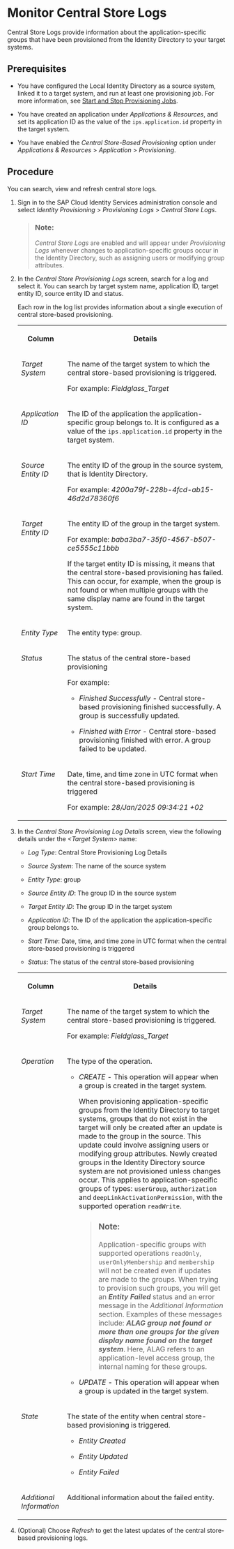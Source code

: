 <!-- loio916289856f474589a5ac7fe27c96dd07 -->

# Monitor Central Store Logs

Central Store Logs provide information about the application-specific groups that have been provisioned from the Identity Directory to your target systems.



<a name="loio916289856f474589a5ac7fe27c96dd07__section_a1h_qcb_yxb"/>

## Prerequisites

-   You have configured the Local Identity Directory as a source system, linked it to a target system, and run at least one provisioning job. For more information, see [Start and Stop Provisioning Jobs](../Operation-Guide/start-and-stop-provisioning-jobs-531a261.md).

-   You have created an application under *Applications & Resources*, and set its application ID as the value of the `ips.application.id` property in the target system.

-   You have enabled the *Central Store-Based Provisioning* option under *Applications & Resources* \> *Application* \> *Provisioning*.




<a name="loio916289856f474589a5ac7fe27c96dd07__section_syl_hdb_yxb"/>

## Procedure

You can search, view and refresh central store logs.

1.  Sign in to the SAP Cloud Identity Services administration console and select *Identity Provisioning* \> *Provisioning Logs* \> *Central Store Logs*.

    > ### Note:  
    > *Central Store Logs* are enabled and will appear under *Provisioning Logs* whenever changes to application-specific groups occur in the Identity Directory, such as assigning users or modifying group attributes.

2.  In the *Central Store Provisioning Logs* screen, search for a log and select it. You can search by target system name, application ID, target entity ID, source entity ID and status.

    Each row in the log list provides information about a single execution of central store-based provisioning.


    <table>
    <tr>
    <th valign="top">

    Column
    
    </th>
    <th valign="top">

    Details
    
    </th>
    </tr>
    <tr>
    <td valign="top">
    
    *Target System* 
    
    </td>
    <td valign="top">
    
    The name of the target system to which the central store-based provisioning is triggered.

    For example: *Fieldglass\_Target*
    
    </td>
    </tr>
    <tr>
    <td valign="top">
    
    *Application ID* 
    
    </td>
    <td valign="top">
    
    The ID of the application the application-specific group belongs to. It is configured as a value of the `ips.application.id` property in the target system.
    
    </td>
    </tr>
    <tr>
    <td valign="top">
    
    *Source Entity ID* 
    
    </td>
    <td valign="top">
    
    The entity ID of the group in the source system, that is Identity Directory.

    For example: *4200a79f-228b-4fcd-ab15-46d2d78360f6*
    
    </td>
    </tr>
    <tr>
    <td valign="top">
    
    *Target Entity ID* 
    
    </td>
    <td valign="top">
    
    The entity ID of the group in the target system.

    For example: *baba3ba7-35f0-4567-b507-ce5555c11bbb*

    If the target entity ID is missing, it means that the central store-based provisioning has failed. This can occur, for example, when the group is not found or when multiple groups with the same display name are found in the target system.
    
    </td>
    </tr>
    <tr>
    <td valign="top">
    
    *Entity Type* 
    
    </td>
    <td valign="top">
    
    The entity type: group.
    
    </td>
    </tr>
    <tr>
    <td valign="top">
    
    *Status* 
    
    </td>
    <td valign="top">
    
    The status of the central store-based provisioning

    For example:

    -   *Finished Successfully* - Central store-based provisioning finished successfully. A group is successfully updated.

    -   *Finished with Error* - Central store-based provisioning finished with error. A group failed to be updated.



    
    </td>
    </tr>
    <tr>
    <td valign="top">
    
    *Start Time* 
    
    </td>
    <td valign="top">
    
    Date, time, and time zone in UTC format when the central store-based provisioning is triggered

    For example: *28/Jan/2025 09:34:21 +02*
    
    </td>
    </tr>
    </table>
    
3.  In the *Central Store Provisioning Log Details* screen, view the following details under the *<Target System\>* name:

    -   *Log Type*: Central Store Provisioning Log Details

    -   *Source System*: The name of the source system

    -   *Entity Type*: group

    -   *Source Entity ID*: The group ID in the source system

    -   *Target Entity ID*: The group ID in the target system

    -   *Application ID*: The ID of the application the application-specific group belongs to.

    -   *Start Time*: Date, time, and time zone in UTC format when the central store-based provisioning is triggered

    -   *Status*: The status of the central store-based provisioning



    <table>
    <tr>
    <th valign="top">

    Column
    
    </th>
    <th valign="top">

    Details
    
    </th>
    </tr>
    <tr>
    <td valign="top">
    
    *Target System* 
    
    </td>
    <td valign="top">
    
    The name of the target system to which the central store-based provisioning is triggered.

    For example: *Fieldglass\_Target*
    
    </td>
    </tr>
    <tr>
    <td valign="top">
    
    *Operation* 
    
    </td>
    <td valign="top">
    
    The type of the operation.

    -   *CREATE* - This operation will appear when a group is created in the target system.

        When provisioning application-specific groups from the Identity Directory to target systems, groups that do not exist in the target will only be created after an update is made to the group in the source. This update could involve assigning users or modifying group attributes. Newly created groups in the Identity Directory source system are not provisioned unless changes occur. This applies to application-specific groups of types: `userGroup`, `authorization` and `deepLinkActivationPermission`, with the supported operation `readWrite`.

        > ### Note:  
        > Application-specific groups with supported operations `readOnly`, `userOnlyMembership` and `membership` will not be created even if updates are made to the groups. When trying to provision such groups, you will get an ***Entity Failed*** status and an error message in the *Additional Information* section. Examples of these messages include: ***ALAG group not found or more than one groups for the given display name found on the target system***. Here, ALAG refers to an application-level access group, the internal naming for these groups.

    -   *UPDATE* - This operation will appear when a group is updated in the target system.



    
    </td>
    </tr>
    <tr>
    <td valign="top">
    
    *State* 
    
    </td>
    <td valign="top">
    
    The state of the entity when central store-based provisioning is triggered.

    -   *Entity Created*

    -   *Entity Updated*

    -   *Entity Failed*



    
    </td>
    </tr>
    <tr>
    <td valign="top">
    
    *Additional Information* 
    
    </td>
    <td valign="top">
    
    Additional information about the failed entity.
    
    </td>
    </tr>
    </table>
    
4.  \(Optional\) Choose *Refresh* to get the latest updates of the central store-based provisioning logs.


